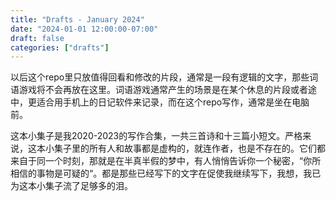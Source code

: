 ```yaml
---
title: "Drafts - January 2024"
date: "2024-01-01 12:00:00-07:00"
draft: false
categories: ["drafts"]
---
```


以后这个repo里只放值得回看和修改的片段，通常是一段有逻辑的文字，那些词语游戏将不会再放在这里。词语游戏通常产生的场景是在某个休息的片段或者途中，更适合用手机上的日记软件来记录，而在这个repo写作，通常是坐在电脑前。

这本小集子是我2020-2023的写作合集，一共三首诗和十三篇小短文。严格来说，这本小集子里的所有人和故事都是虚构的，就连作者，也是不存在的。它们都来自于同一个时刻，那就是在半真半假的梦中，有人悄悄告诉你一个秘密，“你所相信的事物是可疑的“。都是那些已经写下的文字在促使我继续写下，我想，我已为这本小集子流了足够多的泪。